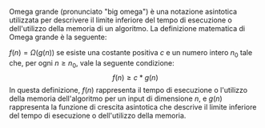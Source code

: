 Omega grande (pronunciato "big omega") è una notazione asintotica utilizzata per descrivere il limite inferiore del tempo di esecuzione o dell'utilizzo della memoria di un algoritmo. La definizione matematica di Omega grande è la seguente:

$f(n) = Ω(g(n))$ se esiste una costante positiva $c$ e un numero intero $n_0$ tale che, per ogni $n ≥ n_0$, vale la seguente condizione:
$$
f(n) ≥ c * g(n)
$$
In questa definizione, $f(n)$ rappresenta il tempo di esecuzione o l'utilizzo della memoria dell'algoritmo per un input di dimensione $n$, e $g(n)$ rappresenta la funzione di crescita asintotica che descrive il limite inferiore del tempo di esecuzione o dell'utilizzo della memoria.